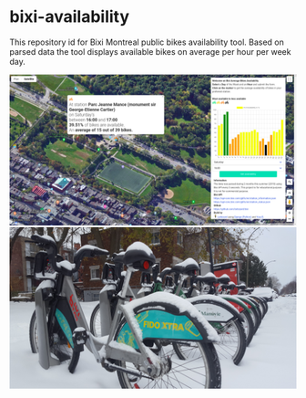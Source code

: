 # bixi-availability

This repository id for Bixi Montreal public bikes availability tool.
Based on parsed data the tool displays available bikes on average per hour per week day.

![alt text](bixiMap/images/Selection_061.png "Title")
![alt text](bixiMap/images/20191112_081304.jpg "Title")
